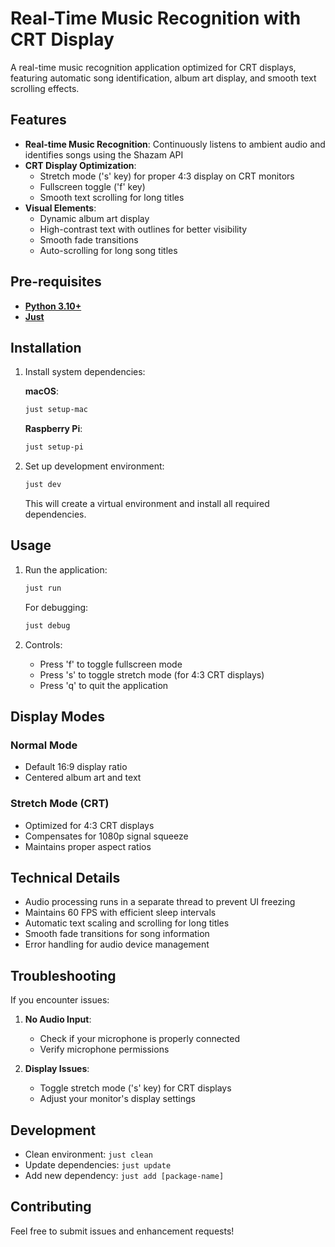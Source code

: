 # Real-Time Music Recognition with CRT Display

A real-time music recognition application optimized for CRT displays, featuring automatic song identification, album art display, and smooth text scrolling effects.

## Features

- **Real-time Music Recognition**: Continuously listens to ambient audio and identifies songs using the Shazam API
- **CRT Display Optimization**: 
  - Stretch mode ('s' key) for proper 4:3 display on CRT monitors
  - Fullscreen toggle ('f' key)
  - Smooth text scrolling for long titles
- **Visual Elements**:
  - Dynamic album art display
  - High-contrast text with outlines for better visibility
  - Smooth fade transitions
  - Auto-scrolling for long song titles

## Pre-requisites

- **[Python 3.10+](https://www.python.org/)**
- **[Just](https://just.systems/)**

## Installation

1. Install system dependencies:

   **macOS**:
   ```bash
   just setup-mac
   ```

   **Raspberry Pi**:
   ```bash
   just setup-pi
   ```

2. Set up development environment:
   ```bash
   just dev
   ```
   This will create a virtual environment and install all required dependencies.

## Usage

1. Run the application:
    ```bash
    just run
    ```

    For debugging:
    ```bash
    just debug
    ```

2. Controls:
    - Press 'f' to toggle fullscreen mode
    - Press 's' to toggle stretch mode (for 4:3 CRT displays)
    - Press 'q' to quit the application

## Display Modes

### Normal Mode
- Default 16:9 display ratio
- Centered album art and text

### Stretch Mode (CRT)
- Optimized for 4:3 CRT displays
- Compensates for 1080p signal squeeze
- Maintains proper aspect ratios

## Technical Details

- Audio processing runs in a separate thread to prevent UI freezing
- Maintains 60 FPS with efficient sleep intervals
- Automatic text scaling and scrolling for long titles
- Smooth fade transitions for song information
- Error handling for audio device management

## Troubleshooting

If you encounter issues:

1. **No Audio Input**:
   - Check if your microphone is properly connected
   - Verify microphone permissions

2. **Display Issues**:
   - Toggle stretch mode ('s' key) for CRT displays
   - Adjust your monitor's display settings

## Development

- Clean environment: `just clean`
- Update dependencies: `just update`
- Add new dependency: `just add [package-name]`

## Contributing

Feel free to submit issues and enhancement requests!